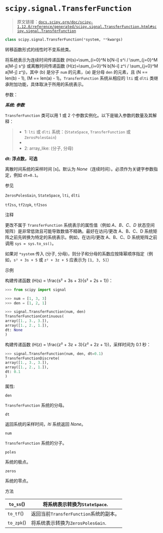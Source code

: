 # `scipy.signal.TransferFunction`

> 原文链接：[`docs.scipy.org/doc/scipy-1.12.0/reference/generated/scipy.signal.TransferFunction.html#scipy.signal.TransferFunction`](https://docs.scipy.org/doc/scipy-1.12.0/reference/generated/scipy.signal.TransferFunction.html#scipy.signal.TransferFunction)

```py
class scipy.signal.TransferFunction(*system, **kwargs)
```

转移函数形式的线性时不变系统类。

将系统表示为连续时间传递函数 \(H(s)=\sum_{i=0}^N b[N-i] s^i / \sum_{j=0}^M a[M-j] s^j\) 或离散时间传递函数 \(H(z)=\sum_{i=0}^N b[N-i] z^i / \sum_{j=0}^M a[M-j] z^j\)，其中 \(b\) 是分子 `num` 的元素，\(a\) 是分母 `den` 的元素，且 \(N == len(b) - 1\), \(M == len(a) - 1\)。`TransferFunction` 系统从相应的 `lti` 或 `dlti` 类继承附加功能，具体取决于所用的系统表示。

参数：

***系统: 参数***

`TransferFunction` 类可以用 1 或 2 个参数实例化。以下是输入参数的数量及其解释：

> +   1: `lti` 或 `dlti` 系统：(`StateSpace`, `TransferFunction` 或 `ZerosPolesGain`)
> +   
> +   2: array_like: (分子, 分母)

**dt: 浮点数，可选**

离散时间系统的采样时间 [s]。默认为 *None*（连续时间）。必须作为关键字参数指定，例如 `dt=0.1`。

参见

`ZerosPolesGain`, `StateSpace`, `lti`, `dlti`

`tf2ss`, `tf2zpk`, `tf2sos`

注释

更改不属于 `TransferFunction` 系统表示的属性值（例如 *A*、*B*、*C*、*D* 状态空间矩阵）是非常低效且可能导致数值不精确。最好在访问/更改 A、B、C、D 系统矩阵之前先转换为特定的系统表示。例如，在访问/更改 A、B、C、D 系统矩阵之前调用 `sys = sys.to_ss()`。

如果对 `*system` 传入 (分子, 分母)，则分子和分母的系数应按降幂顺序指定（例如，`s² + 3s + 5` 或 `z² + 3z + 5` 应表示为 `[1, 3, 5]`）

示例

构建传递函数 \(H(s) = \frac{s² + 3s + 3}{s² + 2s + 1}\)：

```py
>>> from scipy import signal 
```

```py
>>> num = [1, 3, 3]
>>> den = [1, 2, 1] 
```

```py
>>> signal.TransferFunction(num, den)
TransferFunctionContinuous(
array([1., 3., 3.]),
array([1., 2., 1.]),
dt: None
) 
```

构建传递函数 \(H(z) = \frac{z² + 3z + 3}{z² + 2z + 1}\)，采样时间为 0.1 秒：

```py
>>> signal.TransferFunction(num, den, dt=0.1)
TransferFunctionDiscrete(
array([1., 3., 3.]),
array([1., 2., 1.]),
dt: 0.1
) 
```

属性:

`den`

`TransferFunction` 系统的分母。

`dt`

返回系统的采样时间，*lti* 系统返回 *None*。

`num`

`TransferFunction` 系统的分子。

`poles`

系统的极点。

`zeros`

系统的零点。

方法

| `to_ss`() | 将系统表示转换为`StateSpace`. |
| --- | --- |
| `to_tf`() | 返回当前`TransferFunction`系统的副本。 |
| `to_zpk`() | 将系统表示转换为`ZerosPolesGain`. |
